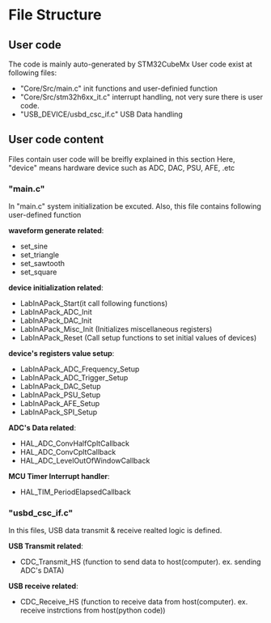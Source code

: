 # File Structure

## User code

The code is mainly auto-generated by STM32CubeMx
User code exist at following files:
- "Core/Src/main.c" init functions and user-definied function
- "Core/Src/stm32h6xx_it.c" interrupt handling, not very sure there is user code.
- "USB_DEVICE/usbd_csc_if.c" USB Data handling


## User code content
Files contain user code will be breifly explained in this section
Here, "device" means hardware device such as ADC, DAC, PSU, AFE, .etc

### "main.c"

In "main.c" system initialization be excuted. Also, this file contains following user-defined function

**waveform generate related**:
 - set_sine
 - set_triangle
 - set_sawtooth
 - set_square

**device initialization related**:
 - LabInAPack_Start(it call following functions)
 - LabInAPack_ADC_Init
 - LabInAPack_DAC_Init
 - LabInAPack_Misc_Init (Initializes miscellaneous registers)
 - LabInAPack_Reset (Call setup functions to set initial values of devices)

**device's registers value setup**:
 - LabInAPack_ADC_Frequency_Setup
 - LabInAPack_ADC_Trigger_Setup
 - LabInAPack_DAC_Setup
 - LabInAPack_PSU_Setup
 - LabInAPack_AFE_Setup
 - LabInAPack_SPI_Setup

**ADC's Data related**:
 - HAL_ADC_ConvHalfCpltCallback
 - HAL_ADC_ConvCpltCallback
 - HAL_ADC_LevelOutOfWindowCallback

**MCU Timer Interrupt handler**:
 - HAL_TIM_PeriodElapsedCallback

### "usbd_csc_if.c"

In this files, USB data transmit & receive realted logic is defined.

**USB Transmit related**:
 - CDC_Transmit_HS (function to send data to host(computer). ex. sending ADC's DATA)

**USB receive related**:
 - CDC_Receive_HS (function to receive data from host(computer). ex. receive instrctions from host(python code))
